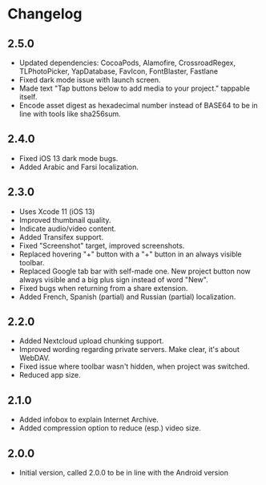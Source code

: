 # Changelog

## 2.5.0
- Updated dependencies: CocoaPods, Alamofire, CrossroadRegex, TLPhotoPicker, YapDatabase, FavIcon, FontBlaster, Fastlane
- Fixed dark mode issue with launch screen.
- Made text "Tap buttons below to add media to your project." tappable itself.
- Encode asset digest as hexadecimal number instead of BASE64 to be in line with tools like sha256sum.

## 2.4.0
- Fixed iOS 13 dark mode bugs.
- Added Arabic and Farsi localization.

## 2.3.0
- Uses Xcode 11 (iOS 13)
- Improved thumbnail quality.
- Indicate audio/video content.
- Added Transifex support.
- Fixed "Screenshot" target, improved screenshots.
- Replaced hovering "+" button with a "+" button in an always visible toolbar.
- Replaced Google tab bar with self-made one. New project button now always visible and a big plus sign instead of word "New".
- Fixed bugs when returning from a share extension.
- Added French, Spanish (partial) and Russian (partial) localization. 

## 2.2.0

- Added Nextcloud upload chunking support.
- Improved wording regarding private servers. Make clear, it's about WebDAV.
- Fixed issue where toolbar wasn't hidden, when project was switched.
- Reduced app size.

## 2.1.0

- Added infobox to explain Internet Archive.
- Added compression option to reduce (esp.) video size.

## 2.0.0

- Initial version, called 2.0.0 to be in line with the Android version
